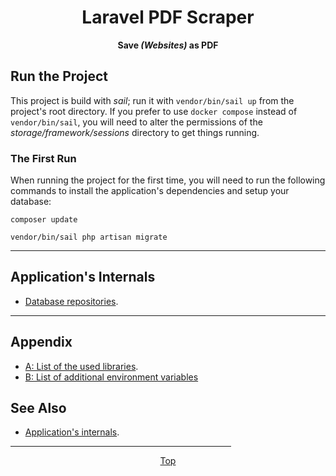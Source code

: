 <span align="center">

<h1 id="top">Laravel PDF Scraper</h1>

**Save *(Websites)* as PDF**

</span>

## Run the Project

This project is build with *sail*; run it with `vendor/bin/sail up` from the project's root directory.
If you prefer to use `docker compose` instead of `vendor/bin/sail`, you will need to alter the permissions of the *storage/framework/sessions* directory to get things running.

### The First Run

When running the project for the first time, you will need to run the following commands to install the application's dependencies and setup your database:

```shell
composer update

vendor/bin/sail php artisan migrate
```

***

## Application's Internals

- [Database repositories](internals/db-repositories.md).

***

## Appendix

- [A: List of the used libraries](appendix/libraries.md).
- [B: List of additional environment variables](appendix/env.md)

## See Also

- [Application's internals](internals/index.md).

<span align="center">

<hr width="70%">

[Top](#top)

</span>
